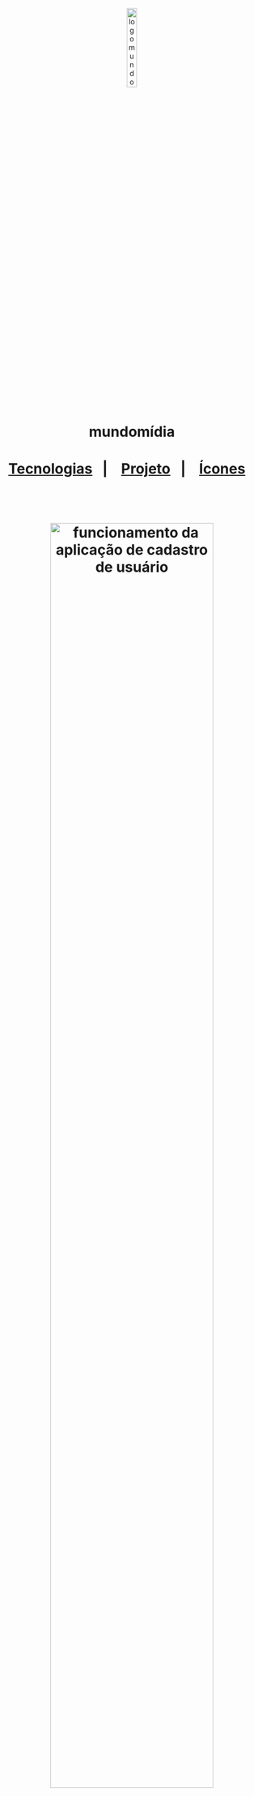 <p align="center">
 <img src="https://i.im.ge/2021/08/07/0l4H4.png" alt="logo mundomidia" border="0" width="20%">
</p>
<h1 align= "center">
mundomídia
<h1/>
<p align="center">
  <a href="#-tecnologias">Tecnologias</a>&nbsp;&nbsp;&nbsp;|&nbsp;&nbsp;&nbsp;
  <a href="#-projeto">Projeto</a>&nbsp;&nbsp;&nbsp;|&nbsp;&nbsp;&nbsp;
   <a href="#-icones">Ícones</a>&nbsp;&nbsp;&nbsp;
</p>
   
<br>

<p align="center">
<img src="https://media.giphy.com/media/FDW7N6dg9wvOTd8Uq7/giphy.gif" alt="funcionamento da aplicação de cadastro de usuário" title="mundomidia gif" width="80%" />
</p>

## 🚀 Tecnologias

Esse projeto foi desenvolvido com as seguintes tecnologias:

-   ASP.NET 5 - MVC C#
-   MySQL
-   HTML
-   CSS
-   JavaScript

Bibliotecas

-   Bootstrap

Utilitários

-   [Feather.icons](https://feathericons.com/)
-   [Bootswatch](https://bootswatch.com/)

## 💻 Projeto

O projeto consiste em uma aplicação para cadastro de usuários com banco de dados MySQL que faz um CRUD simples, como foi solicitado pelo desenvolvedor Leonardo. <br>
Escolhi utilizar a linguagem C# para realização da tarefa para ter uma experiência inicial com a linguagem utilizada pela empresa, logo, o teste se tornou uma oportunidade de entrar mais preparado para o estágio.

## 🏁 Icones

-   :package: nova funcionalidade
-   :up: atualização
-   :beetle: correção de bug
-   :checkered_flag: lançamento
